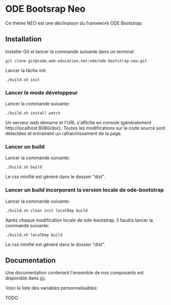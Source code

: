 # ODE Bootsrap Neo

Ce thème NEO est une déclinaison du framework ODE Bootstrap.

## Installation

Installer Git et lancer la commande suivante dans un terminal
```
git clone git@code.web-education.net:ode/ode-bootstrap-neo.git
```

Lancer la tâche init:
```
./build.sh init
```

### Lancer le mode développeur

Lancer la commande suivante:
```
./build.sh install watch
```

Un serveur web démarre et l'URL s'affiche en console (généralement http://localhost:8080/doc).
Toutes les modifications sur le code source sont détectées et entrainent un rafraichissement de la page.

### Lancer un build

Lancer la commande suivante:
```
./build.sh build
```

Le css minifié est généré dans le dossier "dist".

### Lancer un build incorporant la version locale de ode-bootstrap

Lancer la commande suivante:
```
./build.sh clean init localDep build
```

Après chaque modification locale de ode-bootstrap, il faudra lancer la commande suivante:
```
./build.sh localDep build
```

Le css minifié est généré dans le dossier "dist".

## Documentation

Une documentation contenant l'ensemble de nos composants est disponible dans [ici](doc/index.html).

Voici la liste des variables personnalisables:

TODO

